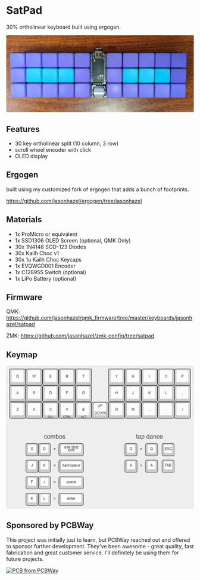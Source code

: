# SatPad

30% ortholinear keyboard built using ergogen. 

![rev2](images/rev2-wireless.jpg) 

## Features

- 30 key ortholinear split (10 column, 3 row)
- scroll wheel encoder with click
- OLED display

## Ergogen
built using my customized fork of ergogen that adds a bunch of footprints.

https://github.com/jasonhazel/ergogen/tree/jasonhazel


## Materials
* 1x ProMicro or equivalent
* 1x SSD1306 OLED Screen (optional, QMK Only)
* 30x 1N4148 SOD-123 Diodes
* 30x Kailh Choc v1
* 30x 1u Kailh Choc Keycaps
* 1x EVQWGD001 Encoder
* 1x C128955 Switch (optional)
* 1x LiPo Battery (optional)

## Firmware
QMK: https://github.com/jasonhazel/qmk_firmware/tree/master/keyboards/jasonhazel/satpad

ZMK: https://github.com/jasonhazel/zmk-config/tree/satpad

## Keymap
![Keymap](images/keymap.png)


## Sponsored by PCBWay
This project was initially just to learn, but PCBWay reached out and offered to sponsor further development.  They've been awesome - great quality, fast fabrication and great customer service.  I'll definitely be using them for future projects.

<a href="https://www.pcbway.com/project/shareproject/SatPad_rev2_53e17b07.html"><img src="https://www.pcbway.com/project/img/images/frompcbway-1220.png" alt="PCB from PCBWay" /></a>
